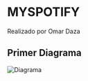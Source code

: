 # MYSPOTIFY
Realizado por Omar Daza

## Primer Diagrama
![Diagrama](DiagramasSpoti/mySpotify.drawio.png)
